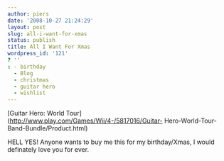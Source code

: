 ```yaml
---
author: piers
date: '2008-10-27 21:24:29'
layout: post
slug: all-i-want-for-xmas
status: publish
title: All I Want For Xmas
wordpress_id: '121'
? ''
: - birthday
  - Blog
  - christmas
  - guitar hero
  - wishlist
---
```


[Guitar Hero: World Tour](http://www.play.com/Games/Wii/4-/5817016/Guitar-
Hero-World-Tour-Band-Bundle/Product.html)

HELL YES! Anyone wants to buy me this for my birthday/Xmas, I would definately
love you for ever.

